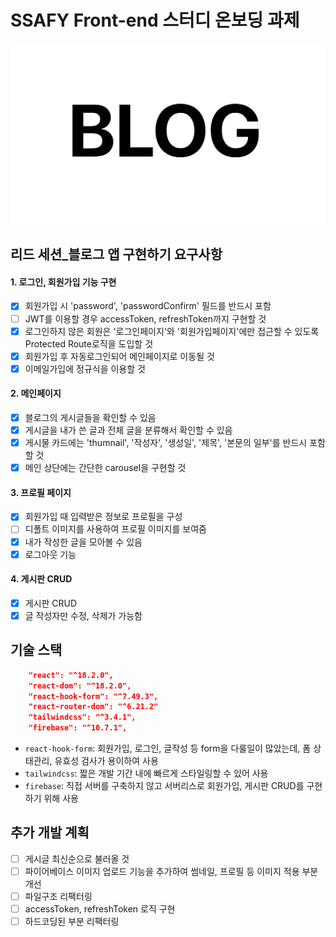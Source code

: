 # SSAFY Front-end 스터디 온보딩 과제

![blog-app](src/assets/defaultImg.png)

## 리드 세션\_블로그 앱 구현하기 요구사항

#### 1. 로그인, 회원가입 기능 구현

- [x] 회원가입 시 'password', 'passwordConfirm' 필드를 반드시 포함
- [ ] JWT를 이용할 경우 accessToken, refreshToken까지 구현할 것
- [x] 로그인하지 않은 회원은 '로그인페이지'와 '회원가입페이지'에만 접근할 수 있도록 Protected Route로직을 도입할 것
- [x] 회원가입 후 자동로그인되어 메인페이지로 이동될 것
- [x] 이메일가입에 정규식을 이용할 것

#### 2. 메인페이지

- [x] 블로그의 게시글들을 확인할 수 있음
- [x] 게시글을 내가 쓴 글과 전체 글을 분류해서 확인할 수 있음
- [x] 게시물 카드에는 'thumnail', '작성자', '생성일', '제목', '본문의 일부'를 반드시 포함할 것
- [x] 메인 상단에는 간단한 carousel을 구현할 것

#### 3. 프로필 페이지

- [x] 회원가입 때 입력받은 정보로 프로필을 구성
- [ ] 디폴트 이미지를 사용하여 프로필 이미지를 보여줌
- [x] 내가 작성한 글을 모아볼 수 있음
- [x] 로그아웃 기능

#### 4. 게시판 CRUD

- [x] 게시판 CRUD
- [x] 글 작성자만 수정, 삭제가 가능함

## 기술 스택

```json
    "react": "^18.2.0",
    "react-dom": "^18.2.0",
    "react-hook-form": "^7.49.3",
    "react-router-dom": "^6.21.2"
    "tailwindcss": "^3.4.1",
    "firebase": "^10.7.1",
```

- `react-hook-form`: 회원가입, 로그인, 글작성 등 form을 다룰일이 많았는데, 폼 상태관리, 유효성 검사가 용이하여 사용
- `tailwindcss`: 짧은 개발 기간 내에 빠르게 스타일링할 수 있어 사용
- `firebase`: 직접 서버를 구축하지 않고 서버리스로 회원가입, 게시판 CRUD를 구현하기 위해 사용

## 추가 개발 계획

- [ ] 게시글 최신순으로 불러올 것
- [ ] 파이어베이스 이미지 업로드 기능을 추가하여 썸네일, 프로필 등 이미지 적용 부분 개선
- [ ] 파일구조 리팩터링
- [ ] accessToken, refreshToken 로직 구현
- [ ] 하드코딩된 부분 리팩터링
